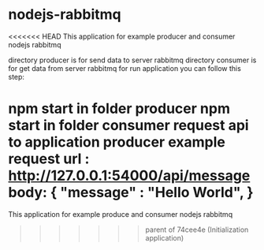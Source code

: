 # nodejs-rabbitmq
<<<<<<< HEAD
This application for example producer and consumer nodejs rabbitmq

directory producer is for send data to server rabbitmq
directory consumer is for get data from server rabbitmq
for run application you can follow this step:

npm start in folder producer
npm start in folder consumer
request api to application producer
example request
url : http://127.0.0.1:54000/api/message
body: { "message" : "Hello World", }
=======
This application for example produce and consumer nodejs rabbitmq
>>>>>>> parent of 74cee4e (Initialization application)
